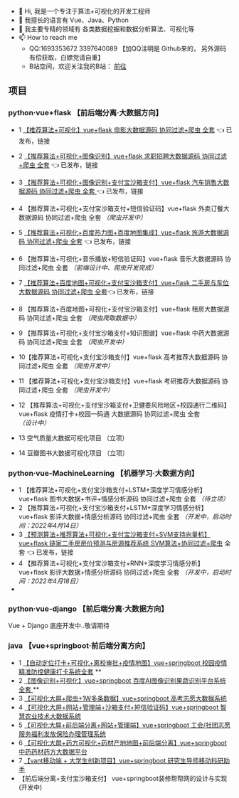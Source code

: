 - 👋 Hi, 我是一个专注于算法+可视化的开发工程师
- 👀 我擅长的语言有  Vue、Java、Python
- 🌱 我主要专精的领域有 各类数据挖掘和数据分析算法、可视化等
- 📫 How to reach me 
  - QQ:1693353672 3397640089  【加QQ注明是 Github来的， 另外源码有偿获取，白嫖党请自重】
  - B站空间，欢迎关注我的B站： [前往](https://space.bilibili.com/1583208775?spm_id_from=333.1007.0.0)

## 项目
### python·vue+flask 【前后端分离·大数据方向】
- 1 [【推荐算法+可视化】vue+flask 电影大数据源码 协同过滤+爬虫 全套](https://www.bilibili.com/video/BV1R34y1C7N5?share_source=copy_web)    :point_left: 已发布，链接
- 2 [【推荐算法+可视化+图像识别】vue+flask 求职招聘大数据源码 协同过滤+爬虫 全套](https://www.bilibili.com/video/BV19S4y1S7pX?share_source=copy_web) :point_left: 已发布，链接
- 3 [【推荐算法+可视化+图像识别+支付宝沙箱支付】vue+flask 汽车销售大数据源码 协同过滤+爬虫 全套 ](https://www.bilibili.com/video/BV1AF411s7X4/) :point_left: 已发布，链接
- 4 【推荐算法+可视化+支付宝沙箱支付+短信验证码】vue+flask 外卖订餐大数据源码 协同过滤+爬虫 全套 *（爬虫开发中）*
- 5  [【推荐算法+可视化+百度热力图+百度地图集成】vue+flask 旅游大数据源码 协同过滤+爬虫 全套](https://www.bilibili.com/video/BV1PS4y1m7DQ/) :point_left: 已发布，链接
- 6 【推荐算法+可视化+音乐播放+短信验证码】vue+flask 音乐大数据源码 协同过滤+爬虫 全套 *（前端设计中、爬虫开发完成）*

- 7  [【推荐算法+百度地图+可视化+支付宝沙箱支付】vue+flask 二手房与车位大数据源码 协同过滤+爬虫 全套](https://www.bilibili.com/video/BV1d3411J76P/):point_left: 已发布，链接
- 8 【推荐算法+百度地图+可视化+支付宝沙箱支付】vue+flask 租房大数据源码 协同过滤+爬虫 全套 *（爬虫爬取数据中）*
- 9 【推荐算法+可视化+支付宝沙箱支付+知识图谱】vue+flask 中药大数据源码 协同过滤+爬虫 全套 *（爬虫开发中）*
- 10【推荐算法+可视化+支付宝沙箱支付】vue+flask 高考推荐大数据源码 协同过滤+爬虫 全套 *（爬虫开发中）*
- 11 【推荐算法+可视化+支付宝沙箱支付】vue+flask 考研推荐大数据源码 协同过滤+爬虫 全套 *（爬虫开发中）*
- 12 【推荐算法+可视化+支付宝沙箱支付+卫健委风险地区+校园通行二维码】vue+flask 疫情打卡+校园一码通 大数据源码 协同过滤+爬虫 全套 *（设计中）*
- 13 空气质量大数据可视化项目 （立项）
- 14 豆瓣图书大数据可视化项目 （立项）

### python·vue-MachineLearning 【机器学习·大数据方向】
- 1 【推荐算法+可视化+支付宝沙箱支付+LSTM+深度学习情感分析】vue+flask 图书大数据+书评+情感分析源码 协同过滤+爬虫 全套 *（待立项）*
- 2 【推荐算法+可视化+支付宝沙箱支付+LSTM+深度学习情感分析】vue+flask 影评大数据+情感分析源码 协同过滤+爬虫 全套 *（开发中，启动时间：2022年4月14日）*
- 3 [【预测算法+推荐算法+可视化+支付宝沙箱支付+SVM支持向量机】vue+flask 链家二手房房价预测与房源推荐系统 SVM算法+协同过滤+爬虫](https://www.bilibili.com/video/BV19u411C7gD) 全套 :point_left: 已发布，链接
- 4 【推荐算法+可视化+支付宝沙箱支付+RNN+深度学习情感分析】vue+flask 影评大数据+情感分析源码 协同过滤+爬虫 全套 *（开发中，启动时间：2022年4月18日）*
- 
### python·vue-django 【前后端分离·大数据方向】
  Vue + Django 底座开发中..敬请期待

### java 【vue+springboot·前后端分离方向】
- 1 [【自动定位打卡+可视化+离校审批+疫情地图】vue+springboot 校园疫情精准防控健康打卡系统全套](https://www.bilibili.com/video/BV1MR4y1F7Hf/) **
- 2 [【图像识别+可视化】vue+springboot 百度AI图像识别果蔬识别平台系统 全套 ](https://www.bilibili.com/video/BV1U3411E7BL/)**
- 3 [【可视化大屏+爬虫+1W多条数据】vue+springboot 高考志愿大数据系统 ](https://www.bilibili.com/video/BV1vS4y1j7US/)
- 4 [【可视化大屏+网站+管理端+沙箱支付+短信验证码】vue+springboot 智慧农业技术大数据系统](https://www.bilibili.com/video/BV18i4y1y7qu/)
- 5 [【可视化大屏+前后端分离+网站+管理端】vue+springboot 工会/社团志愿服务福利发放保险办理管理系统](https://www.bilibili.com/video/BV1cq4y1c7B8/)
- 6 [【可视化大屏+药方可视化+药材产地地图+前后端分离】vue+springboot中药药材药方大数据平台](https://www.bilibili.com/video/BV1Uu41127RX/)
- 7 [【vant移动端 + 大学生创新项目】vue+springboot 研究生导师移动科研助手](https://www.bilibili.com/video/BV1Sq4y1w7nP/)
-  【前后端分离+支付宝沙箱支付】 vue+springboot装修帮帮网的设计与实现(开发中)


